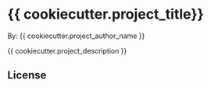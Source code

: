 # {{ cookiecutter.project_title}}

By: {{ cookiecutter.project_author_name }}

{{ cookiecutter.project_description }}

## License


